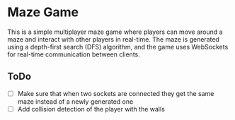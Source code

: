 # Maze Game

This is a simple multiplayer maze game where players can move around a maze and interact with other players in real-time. The maze is generated using a depth-first search (DFS) algorithm, and the game uses WebSockets for real-time communication between clients.

## ToDo

- [ ] Make sure that when two sockets are connected they get the same maze instead of a newly generated one
- [ ] Add collision detection of the player with the walls